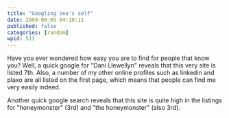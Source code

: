 ```yaml
---
title: "Googling one's self"
date: 2009-06-05 04:19:11
published: false
categories: [random]
wpid: 511
---
```


Have you ever wondered how easy you are to find for people that know you? Well, a quick google for "Dani Llewellyn" reveals that this very site is listed 7th. Also, a number of my other online profiles such as linkedin and plaxo are all listed on the first page, which means that people can find me very easily indeed.

Another quick google search reveals that this site is quite high in the listings for "honeymonster" (3rd) and "the honeymonster" (also 3rd).